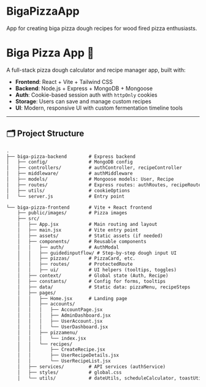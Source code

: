 # BigaPizzaApp

App for creating biga pizza dough recipes for wood fired pizza enthusiasts.

# Biga Pizza App 🍕

A full-stack pizza dough calculator and recipe manager app, built with:

- **Frontend**: React + Vite + Tailwind CSS
- **Backend**: Node.js + Express + MongoDB + Mongoose
- **Auth**: Cookie-based session auth with `httpOnly` cookies
- **Storage**: Users can save and manage custom recipes
- **UI**: Modern, responsive UI with custom fermentation timeline tools

---

## 🗂 Project Structure

```txt
.
├── biga-pizza-backend        # Express backend
│   ├── config/               # MongoDB config
│   ├── controllers/          # authController, recipeController
│   ├── middleware/           # authMiddleware
│   ├── models/               # Mongoose models: User, Recipe
│   ├── routes/               # Express routes: authRoutes, recipeRoutes
│   ├── utils/                # cookieOptions
│   └── server.js             # Entry point

└── biga-pizza-frontend       # Vite + React frontend
    ├── public/images/        # Pizza images
    ├── src/
    │   ├── App.jsx           # Main routing and layout
    │   ├── main.jsx          # Vite entry point
    │   ├── assets/           # Static assets (if needed)
    │   ├── components/       # Reusable components
    │   │   ├── auth/         # AuthModal
    │   │   ├── guidedinputflow/ # Step-by-step dough input UI
    │   │   ├── pizzas/       # PizzaCard, etc.
    │   │   ├── routes/       # ProtectedRoute
    │   │   ├── ui/           # UI helpers (tooltips, toggles)
    │   ├── context/          # Global state (Auth, Recipe)
    │   ├── constants/        # Config for forms, tooltips
    │   ├── data/             # Static data: pizzaMenu, recipeSteps
    │   ├── pages/
    │   │   ├── Home.jsx      # Landing page
    │   │   ├── accounts/
    │   │   │   ├── AccountPage.jsx
    │   │   │   ├── AdminDashboard.jsx
    │   │   │   ├── UserAccount.jsx
    │   │   │   └── UserDashboard.jsx
    │   │   ├── pizzamenu/
    │   │   │   └── index.jsx
    │   │   └── recipes/
    │   │       ├── CreateRecipe.jsx
    │   │       ├── UserRecipeDetails.jsx
    │   │       └── UserRecipeList.jsx
    │   ├── services/         # API services (authService)
    │   ├── styles/           # global.css
    │   └── utils/            # dateUtils, scheduleCalculator, toastUtils, etc.
```
